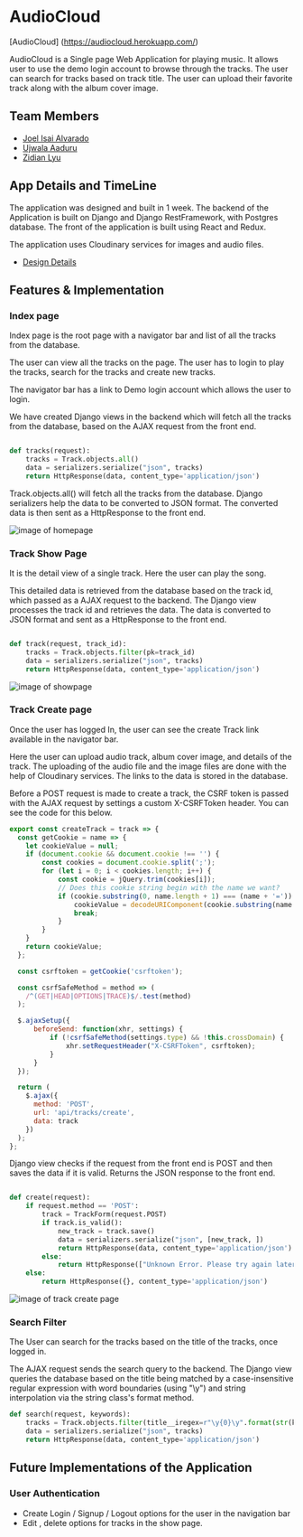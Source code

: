 # AudioCloud

[AudioCloud] (https://audiocloud.herokuapp.com/)

AudioCloud is a Single page Web Application for playing music. It allows user to use the demo login account to browse through the tracks. The user can search for tracks based on track title.
The user can upload their favorite track along with the album cover image.

## Team Members

- [Joel Isai Alvarado](https://github.com/isaialvarado)
- [Ujwala Aaduru](https://github.com/aaduru)
- [Zidian Lyu](https://github.com/zidianlyu/)

## App Details and TimeLine
The application was designed and built in 1 week. The backend of the Application is built on Django and Django RestFramework, with Postgres database. The front of the application is built using React and Redux.

The application uses Cloudinary services for images and audio files.

* [Design Details][designdetails]

[designdetails]: ./docs/README.md

## Features & Implementation
### Index page

Index page is the root page with a navigator bar and list of all the tracks from the database.

The user can view all the tracks on the page. The user has to login to play the tracks, search for the tracks and create new tracks.

The navigator bar has a link to Demo login account which allows the user to login.

We have created Django views in the backend which will fetch all the tracks from the database, based on the AJAX request from the front end.

```py

def tracks(request):
    tracks = Track.objects.all()
    data = serializers.serialize("json", tracks)
    return HttpResponse(data, content_type='application/json')

```

Track.objects.all() will fetch all the tracks from the database. Django serializers help the data to be converted to JSON format. The converted data is then sent as a HttpResponse to the front end.

![image of homepage](https://github.com/zidianlyu/AudioCloud/blob/master/docs/wireframes/_homepage.png)

### Track Show Page

It is the detail view of a single track. Here the user can play the song.

This detailed data is retrieved from the database based on the track id, which passed as a AJAX request to the backend. The Django view processes the track id and retrieves the data. The data is converted to JSON format and sent as a HttpResponse to the front end.

```py

def track(request, track_id):
    tracks = Track.objects.filter(pk=track_id)
    data = serializers.serialize("json", tracks)
    return HttpResponse(data, content_type='application/json')
```
![image of showpage](https://github.com/zidianlyu/AudioCloud/blob/master/docs/wireframes/_showpage.png)

### Track Create page

Once the user has logged In, the user can see the create Track link available in the navigator bar.

Here the user can upload audio track, album cover image, and details of the track. The uploading of the audio file and the image files are done with the help of Cloudinary services. The links to the data is stored in the database.

Before a POST request is made to create a track, the CSRF token is passed with the AJAX request by settings a custom X-CSRFToken header. You can see the code for this below.

```js
export const createTrack = track => {
  const getCookie = name => {
    let cookieValue = null;
    if (document.cookie && document.cookie !== '') {
        const cookies = document.cookie.split(';');
        for (let i = 0; i < cookies.length; i++) {
            const cookie = jQuery.trim(cookies[i]);
            // Does this cookie string begin with the name we want?
            if (cookie.substring(0, name.length + 1) === (name + '=')) {
                cookieValue = decodeURIComponent(cookie.substring(name.length + 1));
                break;
            }
        }
    }
    return cookieValue;
  };

  const csrftoken = getCookie('csrftoken');

  const csrfSafeMethod = method => (
    /^(GET|HEAD|OPTIONS|TRACE)$/.test(method)
  );

  $.ajaxSetup({
      beforeSend: function(xhr, settings) {
          if (!csrfSafeMethod(settings.type) && !this.crossDomain) {
              xhr.setRequestHeader("X-CSRFToken", csrftoken);
          }
      }
  });

  return (
    $.ajax({
      method: 'POST',
      url: 'api/tracks/create',
      data: track
    })
  );
};
```

Django view checks if the request from the front end is POST and then saves the data if it is valid. Returns the JSON response to the front end.
```py

def create(request):
    if request.method == 'POST':
        track = TrackForm(request.POST)
        if track.is_valid():
            new_track = track.save()
            data = serializers.serialize("json", [new_track, ])
            return HttpResponse(data, content_type='application/json')
        else:
            return HttpResponse(["Unknown Error. Please try again later."], content_type='application/json')
    else:
        return HttpResponse({}, content_type='application/json')

```

![image of track create page](https://github.com/zidianlyu/AudioCloud/blob/master/docs/wireframes/_track_create_page.png)

### Search Filter

The User can search for the tracks based on the title of the tracks, once logged in.


The AJAX request sends the search query to the backend. The Django view queries the database based on the title being matched by a case-insensitive regular expression with word boundaries (using "\y") and string interpolation via the string class's format method.

```py
def search(request, keywords):
    tracks = Track.objects.filter(title__iregex=r"\y{0}\y".format(str(keywords)))
    data = serializers.serialize("json", tracks)
    return HttpResponse(data, content_type='application/json')

```

## Future Implementations of the Application

### User Authentication

- Create Login / Signup / Logout options for the user in the navigation bar
- Edit , delete options for tracks in the show page.
